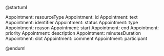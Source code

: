 @startuml

Appointment: resourceType
Appointment: id
Appointment: text
Appointment: identifier
Appointment: status
Appointment: type
Appointment: reason
Appointment: start
Appointment: end
Appointment: priority
Appointment: description
Appointment: minutesDuration
Appointment: slot
Appointment: comment
Appointment: participant

@enduml
